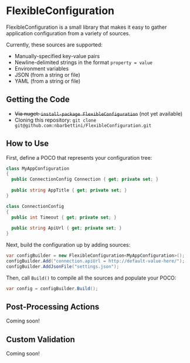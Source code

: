 # FlexibleConfiguration
FlexibleConfiguration is a small library that makes it easy to gather application configuration from a variety of sources.

Currently, these sources are supported:
* Manually-specified key-value pairs
* Newline-delimited strings in the format `property = value`
* Environment variables
* JSON (from a string or file)
* YAML (from a string or file)

## Getting the Code

* ~~Via nuget: `install-package FlexibleConfiguration`~~ (not yet available)
* Cloning this repository: `git clone git@github.com:nbarbettini/FlexibleConfiguration.git`

## How to Use

First, define a POCO that represents your configuration tree:

```csharp
class MyAppConfiguration
{
  public ConnectionConfig Connection { get; private set; }
  
  public string AppTitle { get; private set; }
}

class ConnectionConfig
{
  public int Timeout { get; private set; }
  
  public string ApiUrl { get; private set; }
}
```

Next, build the configuration up by adding sources:

```csharp
var configBuilder = new FlexibleConfiguration<MyAppConfiguration>();
configBuilder.Add("connection.apiUrl = http://default-value-here/");
configBuilder.AddJsonFile("settings.json");
```

Then, call `Build()` to compile all the sources and populate your POCO:

```csharp
var config = configBuilder.Build();
```

## Post-Processing Actions

Coming soon!

## Custom Validation

Coming soon!
